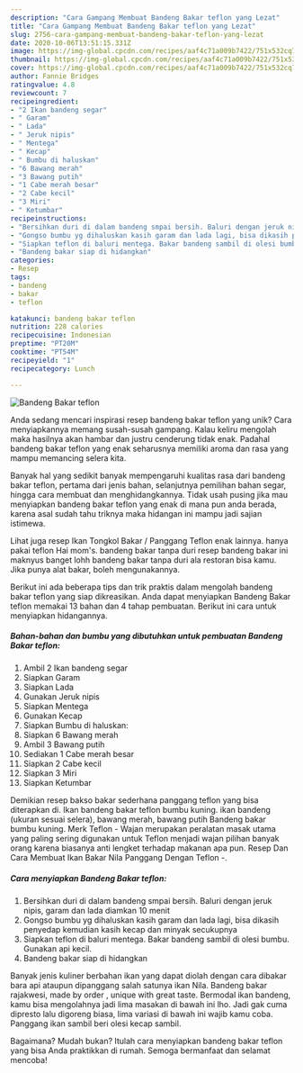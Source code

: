 ```yaml
---
description: "Cara Gampang Membuat Bandeng Bakar teflon yang Lezat"
title: "Cara Gampang Membuat Bandeng Bakar teflon yang Lezat"
slug: 2756-cara-gampang-membuat-bandeng-bakar-teflon-yang-lezat
date: 2020-10-06T13:51:15.331Z
image: https://img-global.cpcdn.com/recipes/aaf4c71a009b7422/751x532cq70/bandeng-bakar-teflon-foto-resep-utama.jpg
thumbnail: https://img-global.cpcdn.com/recipes/aaf4c71a009b7422/751x532cq70/bandeng-bakar-teflon-foto-resep-utama.jpg
cover: https://img-global.cpcdn.com/recipes/aaf4c71a009b7422/751x532cq70/bandeng-bakar-teflon-foto-resep-utama.jpg
author: Fannie Bridges
ratingvalue: 4.8
reviewcount: 7
recipeingredient:
- "2 Ikan bandeng segar"
- " Garam"
- " Lada"
- " Jeruk nipis"
- " Mentega"
- " Kecap"
- " Bumbu di haluskan"
- "6 Bawang merah"
- "3 Bawang putih"
- "1 Cabe merah besar"
- "2 Cabe kecil"
- "3 Miri"
- " Ketumbar"
recipeinstructions:
- "Bersihkan duri di dalam bandeng smpai bersih. Baluri dengan jeruk nipis, garam dan lada diamkan 10 menit"
- "Gongso bumbu yg dihaluskan kasih garam dan lada lagi, bisa dikasih penyedap kemudian kasih kecap dan minyak secukupnya"
- "Siapkan teflon di baluri mentega. Bakar bandeng sambil di olesi bumbu. Gunakan api kecil."
- "Bandeng bakar siap di hidangkan"
categories:
- Resep
tags:
- bandeng
- bakar
- teflon

katakunci: bandeng bakar teflon 
nutrition: 228 calories
recipecuisine: Indonesian
preptime: "PT20M"
cooktime: "PT54M"
recipeyield: "1"
recipecategory: Lunch

---
```



![Bandeng Bakar teflon](https://img-global.cpcdn.com/recipes/aaf4c71a009b7422/751x532cq70/bandeng-bakar-teflon-foto-resep-utama.jpg)

Anda sedang mencari inspirasi resep bandeng bakar teflon yang unik? Cara menyiapkannya memang susah-susah gampang. Kalau keliru mengolah maka hasilnya akan hambar dan justru cenderung tidak enak. Padahal bandeng bakar teflon yang enak seharusnya memiliki aroma dan rasa yang mampu memancing selera kita.

Banyak hal yang sedikit banyak mempengaruhi kualitas rasa dari bandeng bakar teflon, pertama dari jenis bahan, selanjutnya pemilihan bahan segar, hingga cara membuat dan menghidangkannya. Tidak usah pusing jika mau menyiapkan bandeng bakar teflon yang enak di mana pun anda berada, karena asal sudah tahu triknya maka hidangan ini mampu jadi sajian istimewa.

Lihat juga resep Ikan Tongkol Bakar / Panggang Teflon enak lainnya. hanya pakai teflon Hai mom&#39;s. bandeng bakar tanpa duri resep bandeng bakar ini maknyus banget lohh bandeng bakar tanpa duri ala restoran bisa kamu. Jika punya alat bakar, boleh mengunakannya.


Berikut ini ada beberapa tips dan trik praktis dalam mengolah bandeng bakar teflon yang siap dikreasikan. Anda dapat menyiapkan Bandeng Bakar teflon memakai 13 bahan dan 4 tahap pembuatan. Berikut ini cara untuk menyiapkan hidangannya.

<!--inarticleads1-->

##### Bahan-bahan dan bumbu yang dibutuhkan untuk pembuatan Bandeng Bakar teflon:

1. Ambil 2 Ikan bandeng segar
1. Siapkan  Garam
1. Siapkan  Lada
1. Gunakan  Jeruk nipis
1. Siapkan  Mentega
1. Gunakan  Kecap
1. Siapkan  Bumbu di haluskan:
1. Siapkan 6 Bawang merah
1. Ambil 3 Bawang putih
1. Sediakan 1 Cabe merah besar
1. Siapkan 2 Cabe kecil
1. Siapkan 3 Miri
1. Siapkan  Ketumbar


Demikian resep bakso bakar sederhana panggang teflon yang bisa diterapkan di. Ikan bandeng bakar teflon bumbu kuning. ikan bandeng (ukuran sesuai selera), bawang merah, bawang putih Bandeng bakar bumbu kuning. Merk Teflon - Wajan merupakan peralatan masak utama yang paling sering digunakan untuk Teflon menjadi wajan pilihan banyak orang karena biasanya anti lengket terhadap makanan apa pun. Resep Dan Cara Membuat Ikan Bakar Nila Panggang Dengan Teflon -. 

<!--inarticleads2-->

##### Cara menyiapkan Bandeng Bakar teflon:

1. Bersihkan duri di dalam bandeng smpai bersih. Baluri dengan jeruk nipis, garam dan lada diamkan 10 menit
1. Gongso bumbu yg dihaluskan kasih garam dan lada lagi, bisa dikasih penyedap kemudian kasih kecap dan minyak secukupnya
1. Siapkan teflon di baluri mentega. Bakar bandeng sambil di olesi bumbu. Gunakan api kecil.
1. Bandeng bakar siap di hidangkan


Banyak jenis kuliner berbahan ikan yang dapat diolah dengan cara dibakar bara api ataupun dipanggang salah satunya ikan Nila. Bandeng bakar rajakwesi, made by order , unique with great taste. Bermodal ikan bandeng, kamu bisa mengolahnya jadi lima masakan di bawah ini lho. Jadi gak cuma dipresto lalu digoreng biasa, lima variasi di bawah ini wajib kamu coba. Panggang ikan sambil beri olesi kecap sambil. 

Bagaimana? Mudah bukan? Itulah cara menyiapkan bandeng bakar teflon yang bisa Anda praktikkan di rumah. Semoga bermanfaat dan selamat mencoba!

